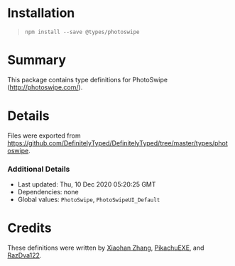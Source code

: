 # Installation
> `npm install --save @types/photoswipe`

# Summary
This package contains type definitions for PhotoSwipe (http://photoswipe.com/).

# Details
Files were exported from https://github.com/DefinitelyTyped/DefinitelyTyped/tree/master/types/photoswipe.

### Additional Details
 * Last updated: Thu, 10 Dec 2020 05:20:25 GMT
 * Dependencies: none
 * Global values: `PhotoSwipe`, `PhotoSwipeUI_Default`

# Credits
These definitions were written by [Xiaohan Zhang](https://github.com/hellochar), [PikachuEXE](https://github.com/PikachuEXE), and [RazDva122](https://github.com/Razdva122).
